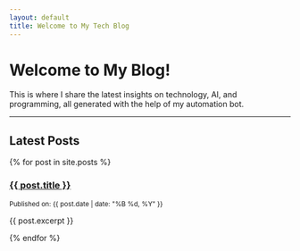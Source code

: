 ```yaml
---
layout: default
title: Welcome to My Tech Blog
---
```


# Welcome to My Blog!

This is where I share the latest insights on technology, AI, and programming, all generated with the help of my automation bot.

---

## Latest Posts

{% for post in site.posts %}
  <article>
    <h3><a href="{{ post.url }}">{{ post.title }}</a></h3>
    <p><small>Published on: {{ post.date | date: "%B %d, %Y" }}</small></p>
    <p>{{ post.excerpt }}</p>
  </article>
{% endfor %}